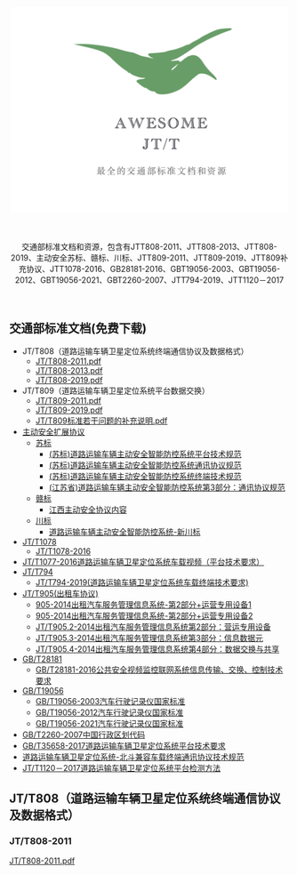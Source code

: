 <div align="center">
	<div>
		<img width="500" src="media/jtt-logo.png" alt="Awesome Node.js">
		<br>
    <br>
    <br>
    <p>交通部标准文档和资源，包含有JTT808-2011、JTT808-2013、JTT808-2019、主动安全苏标、赣标、川标、JTT809-2011、JTT809-2019、JTT809补充协议、JTT1078-2016、GB28181-2016、GBT19056-2003、GBT19056-2012、GBT19056-2021、GBT2260-2007、JTT794-2019、JTT1120－2017
	  </p>
    <br>
	</div>
</div>


## 交通部标准文档(免费下载)

- JT/T808（道路运输车辆卫星定位系统终端通信协议及数据格式）
    - [JT/T808-2011.pdf](/media/docs/JTT808-2011.pdf)
    - [JT/T808-2013.pdf](/media/docs/JTT808-2013.pdf)
    - [JT/T808-2019.pdf](/media/docs/JTT808-2019.pdf)
- JT/T809（道路运输车辆卫星定位系统平台数据交换）
  - [JT/T809-2011.pdf](/media/docs/JTT809-2011.pdf)
  - [JT/T809-2019.pdf](/media/docs/JTT809-2019.pdf)
  - [JT/T809标准若干问题的补充说明.pdf](/media/docs/JTT809标准若干问题的补充说明.pdf)
- [主动安全扩展协议](主动安全扩展协议)
  - [苏标](苏标)
    - [(苏标)道路运输车辆主动安全智能防控系统平台技术规范]((苏标)道路运输车辆主动安全智能防控系统平台技术规范)
    - [(苏标)道路运输车辆主动安全智能防控系统通讯协议规范]((苏标)道路运输车辆主动安全智能防控系统通讯协议规范)
    - [(苏标)道路运输车辆主动安全智能防控系统终端技术规范]((苏标)道路运输车辆主动安全智能防控系统终端技术规范)
    - [(江苏省)道路运输车辆主动安全智能防控系统第3部分：通讯协议规范]((江苏省)道路运输车辆主动安全智能防控系统第3部分：通讯协议规范)
  - [赣标](赣标)
    - [江西主动安全协议内容](江西主动安全协议内容)
  - [川标](川标)
    - [道路运输车辆主动安全智能防控系统-新川标](道路运输车辆主动安全智能防控系统-新川标)
- [JT/T1078](JT/T1078)
  - [JT/T1078-2016](JT/T1078-2016)
- [JT/T1077-2016道路运输车辆卫星定位系统车载视频（平台技术要求）](JT/T1077-2016道路运输车辆卫星定位系统车载视频（平台技术要求）)
- [JT/T794](JT/T794)
  - [JT/T794-2019(道路运输车辆卫星定位系统车载终端技术要求)](JT/T794-2019(道路运输车辆卫星定位系统车载终端技术要求))
- [JT/T905(出租车协议)](JT/T905(出租车协议))
  - [905-2014出租汽车服务管理信息系统-第2部分+运营专用设备1](905-2014出租汽车服务管理信息系统-第2部分+运营专用设备1)
  - [905-2014出租汽车服务管理信息系统-第2部分+运营专用设备2](905-2014出租汽车服务管理信息系统-第2部分+运营专用设备2)
  - [JT/T905.2-2014出租汽车服务管理信息系统第2部分：营运专用设备](JT/T905.2-2014出租汽车服务管理信息系统第2部分:营运专用设备)
  - [JT/T905.3-2014出租汽车服务管理信息系统第3部分：信息数据元](JT/T905.3-2014出租汽车服务管理信息系统第3部分：信息数据元)
  - [JT/T905.4-2014出租汽车服务管理信息系统第4部分：数据交换与共享](JT/T905.4-2014出租汽车服务管理信息系统第4部分：数据交换与共享)
- [GB/T28181](GB/T28181)
  - [GB/T28181-2016公共安全视频监控联网系统信息传输、交换、控制技术要求](GB/T28181-2016公共安全视频监控联网系统信息传输、交换、控制技术要求)
- [GB/T19056](GB/T19056)
  - [GB/T19056-2003汽车行驶记录仪国家标准](GB/T19056-2003汽车行驶记录仪国家标准)
  - [GB/T19056-2012汽车行驶记录仪国家标准](GB/T19056-2012汽车行驶记录仪国家标准)
  - [GB/T19056-2021汽车行驶记录仪国家标准](GB/T19056-2021汽车行驶记录仪国家标准)
- [GB/T2260-2007中国行政区划代码](GB/T2260-2007中国行政区划代码)
- [GB/T35658-2017道路运输车辆卫星定位系统平台技术要求](GB/T35658-2017道路运输车辆卫星定位系统平台技术要求)
- [道路运输车辆卫星定位系统-北斗兼容车载终端通讯协议技术规范](道路运输车辆卫星定位系统-北斗兼容车载终端通讯协议技术规范)
- [JT/T1120－2017道路运输车辆卫星定位系统平台检测方法](JT/T1120－2017道路运输车辆卫星定位系统平台检测方法)



##  JT/T808（道路运输车辆卫星定位系统终端通信协议及数据格式）

### JT/T808-2011
[JT/T808-2011.pdf](/media/docs/JTT-808-2011.pdf)